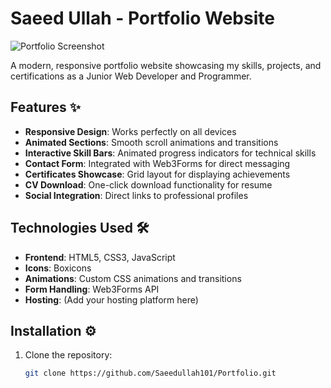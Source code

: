 # Saeed Ullah - Portfolio Website

![Portfolio Screenshot](./Asset/portfolio-screenshot.jpg) 

A modern, responsive portfolio website showcasing my skills, projects, and certifications as a Junior Web Developer and Programmer.

## Features ✨
- **Responsive Design**: Works perfectly on all devices
- **Animated Sections**: Smooth scroll animations and transitions
- **Interactive Skill Bars**: Animated progress indicators for technical skills
- **Contact Form**: Integrated with Web3Forms for direct messaging
- **Certificates Showcase**: Grid layout for displaying achievements
- **CV Download**: One-click download functionality for resume
- **Social Integration**: Direct links to professional profiles

## Technologies Used 🛠️
- **Frontend**: HTML5, CSS3, JavaScript
- **Icons**: Boxicons
- **Animations**: Custom CSS animations and transitions
- **Form Handling**: Web3Forms API
- **Hosting**: (Add your hosting platform here)

## Installation ⚙️
1. Clone the repository:
   ```bash
   git clone https://github.com/Saeedullah101/Portfolio.git
